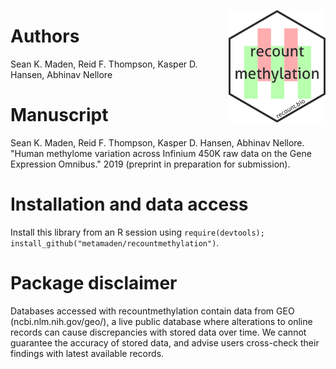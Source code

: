 
[<img style="float: right;" src = "inst/figures/remeth_hexsticker.png" height="180"/>](https://recount.bio/data)
# Authors

Sean K. Maden, Reid F. Thompson, Kasper D. Hansen, Abhinav Nellore

# Manuscript
Sean K. Maden, Reid F. Thompson, Kasper D. Hansen, Abhinav Nellore. "Human 
methylome variation across Infinium 450K raw data on the Gene Expression 
Omnibus." 2019 (preprint in preparation for submission).

# Installation and data access

Install this library from an R session using 
`require(devtools); install_github("metamaden/recountmethylation")`.

# Package disclaimer

Databases accessed with recountmethylation 
contain data from GEO (ncbi.nlm.nih.gov/geo/), 
a live public database where alterations to 
online records can cause discrepancies with 
stored data over time. We cannot guarantee 
the accuracy of stored data, and advise users 
cross-check their findings with latest available 
records.
